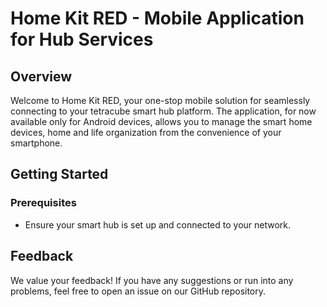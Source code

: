 # Home Kit RED - Mobile Application for Hub Services

## Overview

Welcome to Home Kit RED, your one-stop mobile solution for seamlessly connecting to your tetracube smart hub platform. 
The application, for now available only for Android devices, allows you to manage the smart home devices,
home and life organization from the convenience of your smartphone.

## Getting Started

### Prerequisites
- Ensure your smart hub is set up and connected to your network.

## Feedback
We value your feedback! If you have any suggestions or run into any problems, feel free to open an issue on our GitHub repository.
